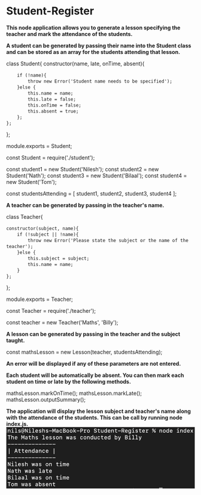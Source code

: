 # Student-Register

**This node application allows you to generate a lesson specifying the teacher and mark the attendance of the students.**

**A student can be generated by passing their name into the Student class and can be stored as an array for the students attending that lesson.**

class Student{
    constructor(name, late, onTime, absent){
        
        if (!name){
            throw new Error('Student name needs to be specified');
        }else {
            this.name = name;
            this.late = false;
            this.onTime = false;
            this.absent = true;
        };
    };
};

module.exports = Student;


const Student = require('./student');

const student1 = new Student('Nilesh');
const student2 = new Student('Nath');
const student3 = new Student('Bilaal');
const student4 = new Student('Tom');

const studentsAttending = [
    student1,
    student2,
    student3,
    student4
];

**A teacher can be generated by passing in the teacher's name.**

class Teacher{

    constructor(subject, name){
        if (!subject || !name){
            throw new Error('Please state the subject or the name of the teacher');
        }else {
            this.subject = subject;
            this.name = name;
        }
    };
};

module.exports = Teacher;


const Teacher = require('./teacher');

const teacher = new Teacher('Maths', 'Billy');

**A lesson can be generated by passing in the teacher and the subject taught.**

const mathsLesson = new Lesson(teacher, studentsAttending);

**An error will be displayed if any of these parameters are not entered.**

**Each student will be automatically be absent. You can then mark each student on time or late by the following methods.**

mathsLesson.markOnTime();
mathsLesson.markLate();
mathsLesson.outputSummary();

**The application will display the lesson subject and teacher's name along with the attendance of the students. This can be call by running __node index.js__.**
![screenshot](assets/Screenshot-6.png)
